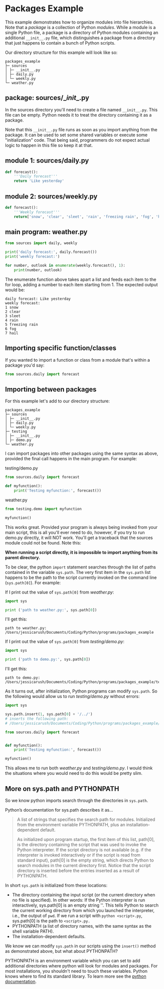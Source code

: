 # Packages Example

This example demonstrates how to organize modules into file hierarchies. Note that a *package* is a collection of Python *modules*. While a module is a single Python file, a package is a directory of Python modules containing an additional `__init__.py` file, which distinguishes a package from a directory that just happens to contain a bunch of Python scripts.

Our directory structure for this example will look like so:

```
packages_example
├─ sources
│ ├─ __init__.py
│ ├─ daily.py
│ └─ weekly.py
└─ weather.py
```

## package: sources/\__init__.py

In the sources directory you'll need to create a file named `__init__.py`. This file can be empty. Python needs it to treat the directory containing it as a package.

Note that this `__init__.py` file runs as soon as you import anything from the package. It can be used to set some shared variables or execute some "initialization" code. That being said, programmers do not expect actual logic to happen in this file so keep it at that.

## module 1: sources/daily.py

```python
def forecast():
    '''Daily forecast'''
    return 'Like yesterday'
```


## module 2: sources/weekly.py

```python
def forecast():
    '''Weekly forecast'''
    return['snow', 'clear', 'sleet', 'rain', 'freezing rain', 'fog', 'hail']
```


## main program: weather.py

```python
from sources import daily, weekly

print('daily forecast:', daily.forecast())
print('weekly forecast:')

for number, outlook in enumerate(weekly.forecast(), 1):
    print(number, outlook)
```

The enumerate function above takes apart a list and feeds each item to the for loop, adding a number to each item starting from 1. The expected output would be:

```pytb
daily forecast: Like yesterday
weekly forecast:
1 snow
2 clear
3 sleet
4 rain
5 freezing rain
6 fog
7 hail
```

## Importing specific function/classes

If you wanted to import a function or class from a module that's within a package you'd say:

```python
from sources.daily import forecast
```

## Importing between packages

For this example let's add to our directory structure:

```
packages_example
├─ sources
│ ├─ __init__.py
│ ├─ daily.py
│ └─ weekly.py
├─ testing
│ ├─ __init__.py
│ ├─ demo.py
└─ weather.py
```

I can import packages into other packages using the same syntax as above, provided the final call happens in the main program. For example:

testing/demo.py
```python
from sources.daily import forecast

def myfunction():
    print('Testing myfunction:', forecast())
```

weather.py
```python
from testing.demo import myfunction

myfunction()
```

This works great. Provided your program is always being invoked from your main script, this is all you'll ever need to do, however, if you try to run demo.py directly, it will NOT work. You'll get a traceback that the sources module could not be found. Note this:

**When running a script directly, it is impossible to import anything from its parent directory.**

To be clear, the python `import` statement searches through the list of paths contained in the variable `sys.path`. The very first item in the `sys.path` list happens to be the path to the script currently invoked on the command line (`sys.path[0]`). For example:

If I print out the value of `sys.path[0]` from *weather.py*:
```python
import sys

print ('path to weather.py:', sys.path[0])
```

I'll get this:

```pytb
path to weather.py: /Users/jessicarush/Documents/Coding/Python/programs/packages_example
```

If I print out the value of `sys.path[0]` from *testing/demo.py*:
```python
import sys

print ('path to demo.py:', sys.path[0])
```

I'll get this:

```pytb
path to demo.py: /Users/jessicarush/Documents/Coding/Python/programs/packages_example/testing
```

As it turns out, after initialization, Python programs can modify `sys.path`. So the following would allow us to run *testing/demo.py* without errors:

```python
import sys

sys.path.insert(1, sys.path[0] + '/../')
# inserts the following path:
# /Users/jessicarush/Documents/Coding/Python/programs/packages_example/testing/../

from sources.daily import forecast


def myfunction():
    print('Testing myfunction:', forecast())

myfunction()
```

This allows me to run both *weather.py* and *testing/demo.py*. I would think the situations where you would need to do this would be pretty slim.


## More on sys.path and PYTHONPATH

So we know python imports search through the directories in `sys.path`.

Python’s documentation for sys.path describes it as…

> A list of strings that specifies the search path for modules. Initialized from the environment variable PYTHONPATH, plus an installation-dependent default.
>
> As initialized upon program startup, the first item of this list, path[0], is the directory containing the script that was used to invoke the Python interpreter. If the script directory is not available (e.g. if the interpreter is invoked interactively or if the script is read from standard input), path[0] is the empty string, which directs Python to search modules in the current directory first. Notice that the script directory is inserted before the entries inserted as a result of PYTHONPATH.

In short `sys.path` is initialized from these locations:

- The directory containing the input script (or the current directory when no file is specified). In other words: If the Python interpreter is run interactively, sys.path[0] is an empty string ''. This tells Python to search the current working directory from which you launched the interpreter, i.e., the output of `pwd`. If we run a script with `python <script>.py`, sys.path[0] is the path to `<script>.py.`
- PYTHONPATH (a list of directory names, with the same syntax as the shell variable PATH).
- The installation-dependent defaults.

We know we can modify `sys.path` in our scripts using the `insert()` method as demonstrated above, but what about PYTHONPATH?

PYTHONPATH is an environment variable which you can set to add additional directories where python will look for modules and packages. For most installations, you shouldn't need to touch these variables. Python knows where to find its standard library. To learn more see the [python documentation](https://docs.python.org/3/using/cmdline.html#environment-variables).
